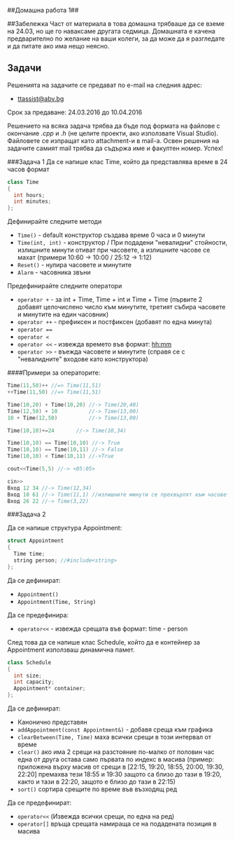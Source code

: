 ##Домашна работа 1##

##Забележка
Част от материала в това домашна трябваше да се вземе на 24.03, но ще го наваксаме другата седмица. Домашната е качена предварително по желание на ваши колеги, за да може да я разгледате и да питате ако има нещо неясно.

## Задачи ##

Решенията на задачите се предават по e-mail на следния адрес:

* ttassist@abv.bg

Срок за предаване: 24.03.2016 до 10.04.2016

Решението на всяка задача трябва да бъде под формата на файлове с окончание *.cpp* и *.h* (не целите проекти, ако използвате Visual Studio). Файловете се изпращат като attachment-и в mail-a. Освен решения на задачите самият mail трябва да съдържа име и факултен номер. Успех!

###Задача 1
Да се напише клас Time, който да представлява време в 24 часов формат
```c++
class Time
{
  int hours;
  int minutes;
};
```

Дефинирайте следните методи

* ```Time()``` - default конструктор създава време 0 часа и 0 минути
* ```Time(int, int)``` - конструктор / При подадени "невалидни" стойности, излишните минути отиват при часовете, а излишните часове се махат (примери 10:60 -> 10:00 / 25:12 -> 1:12)
* ```Reset()``` - нулира часовете и минутите
* ```Alarm``` - часовника звъни

Предефинирайте следните оператори
* ```operator +``` - за int + Тime, Тime + int и Тime + Тime (първите 2 добавят целочислено число към минутите, третият събира часовете и минутите на един часовник)
* ```operator ++``` - префиксен и постфиксен (добавят по една минута)
* ```operator ==``` 
* ```operator <``` 
* ```operator <<``` - извежда времето във формат: <hh:mm>
* ```operator >>``` - въежда часовете и минутите (справя се с "невалидните" входове като конструктора)

####Примери за операторите:
```c++
Time(11,50)++ //=> Time(11,51)
++Time(11,50) //=> Time(11,51)

Time(10,20) + Time(10,20) //-> Time(20,40)
Time(12,50) + 10          //-> Time(13,00)
10 + Time(12,50)          //-> Time(13,00)

Time(10,10)+=24		  //-> Time(10,34)

Time(10,10) == Time(10,10) //-> True
Time(10,10) == Time(10,11) //-> False
Time(10,10) < Time(10,11) //->True

cout<<Time(5,5) //-> <05:05>

cin>>
Вход 12 34 //-> Time(12,34)
Вход 10 61 //-> Time(11,1) //излишните минути се прехвърлят към часовете
Вход 26 22 //-> Time(3,22)
```

###Задача 2

Да се напише структура Appointment:

```c++
struct Appointment
{
  Time time;
  string person; //#include<string>
};
```

Да се дефинират:
* ```Appointment()``` 
* ```Appointment(Time, String)```

Да се предефинира:
* ```operator<<``` - извежда срещата във формат: time - person

След това да се напише клас Schedule, който да е контейнер за Appointment използваш динамична памет.

```c++
class Schedule
{
  int size;
  int capacity;
  Appointment* container;
};
```
Да се дефинират:
* Канонично представян
* ```addAppointment(const Appointment&)``` - добавя среща към графика
* ```clearBetween(Time, Time)``` маха всички срещи в този интервал от време
* ```clear()``` ако има 2 срещи на разстояние по-малко от половин час една от друга остава само първата по индекс в масива (пример: приложена върху масив от срещи в [22:15, 19:20, 18:55, 20:00, 19:30, 22:20] премахва тези 18:55 и 19:30 защото са близо до тази в 19:20, както и тази в 22:20, защото е близо до тази в 22:15)
* ```sort()``` сортира срещите по време във възходящ ред

Да се предефинират:
* ```operator<<``` (Извежда всички срещи, по една на ред)
* ```operator[]``` връща срещата намираща се на подадената позиция в масива
